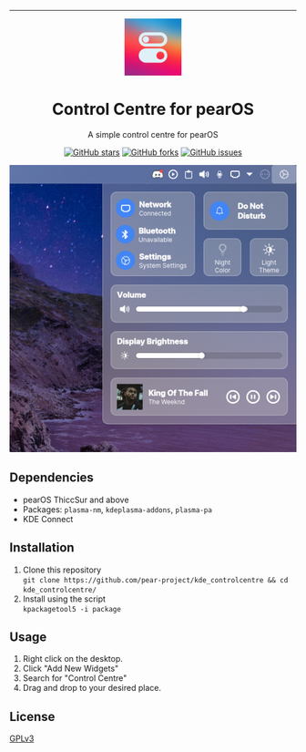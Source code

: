 <hr>

<p align="center">
  <img src="https://github.com/pear-project/kde_controlcentre/blob/main/assets/logo.jpg" width=100/>
  <h1 align="center">Control Centre for pearOS</h1>
  <p align="center">A simple control centre for pearOS</center>
</p>

<p align="center">
<a href="https://github.com/pear-project/kde_controlcentre/stargazers"><img alt="GitHub stars" src="https://img.shields.io/github/stars/pear-project/kde_controlcentre?color=%233DAEE9&style=for-the-badge"></a>
<a href="https://github.com/pear-project/kde_controlcentre/network"><img alt="GitHub forks" src="https://img.shields.io/github/forks/pear-project/kde_controlcentre?color=%233DAEE9&style=for-the-badge"></a>
<a href="https://github.com/pear-project/kde_controlcentre/issues"><img alt="GitHub issues" src="https://img.shields.io/github/issues/pear-project/kde_controlcentre?color=%233DAEE9&style=for-the-badge"></a>
</p>

<p align="center">
  <img src="https://github.com/pear-project/kde_controlcentre/blob/main/assets/ss.png"/>
</p>

## Dependencies
- pearOS ThiccSur and above
- Packages: `plasma-nm`, `kdeplasma-addons`, `plasma-pa`
- KDE Connect

## Installation
1. Clone this repository  
```git clone https://github.com/pear-project/kde_controlcentre && cd kde_controlcentre/```
2. Install using the script  
```kpackagetool5 -i package```

## Usage
1. Right click on the desktop.
2. Click "Add New Widgets"
3. Search for "Control Centre"
4. Drag and drop to your desired place.

## License
[GPLv3](https://www.gnu.org/licenses/gpl-3.0.en.html)
